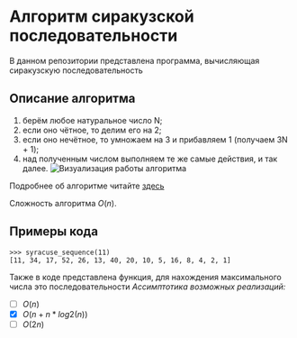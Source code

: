 # Алгоритм сиракузской последовательности
В данном репозитории представлена программа, вычисляющая сиракузскую последовательность
## Описание алгоритма
1) берём любое натуральное число N;
2) если оно чётное, то делим его на 2;
3) если оно нечётное, то умножаем на 3 и прибавляем 1 (получаем 3N + 1);
4) над полученным числом выполняем те же самые действия, и так далее.
![Визуализация работы алгоритма](https://sun9-82.userapi.com/impg/wbJMV66veRN2dPha7msaVbOekcVUG0bVr4jS8Q/NwQZWFUwBYg.jpg?size=604x600&quality=95&sign=b40e549363c7c19ecf6135b21a6dcc1b&type=album)

Подробнее об алгоритме читайте [здесь](https://ru.wikipedia.org/wiki/%D0%93%D0%B8%D0%BF%D0%BE%D1%82%D0%B5%D0%B7%D0%B0_%D0%9A%D0%BE%D0%BB%D0%BB%D0%B0%D1%82%D1%86%D0%B0)

Сложность алгоритма $O(n)$.
## Примеры кода
```
>>> syracuse_sequence(11)
[11, 34, 17, 52, 26, 13, 40, 20, 10, 5, 16, 8, 4, 2, 1]
```

Также в коде представлена функция, для нахождения максимального числа это последовательности
_Ассимптотика возможных реализаций:_
* [ ] $O(n)$
* [x] $O(n+n*log{2}(n))$
* [ ] $O(2n)$
